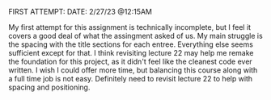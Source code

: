 FIRST ATTEMPT:
DATE: 2/27/23 @12:15AM

My first attempt for this assignment is technically incomplete, but I feel it covers a good deal of what the assingment asked of us. My main struggle is the spacing with 
the title sections for each entree. Everything else seems sufficient except for that. I think revisiting lecture 22 may help me remake the foundation for this project, as
it didn't feel like the cleanest code ever written. I wish I could offer more time, but balancing this course along with a full time job is not easy.  Definitely need to 
revisit lecture 22 to help with spacing and positioning.
